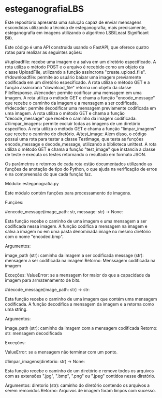 # esteganografiaLBS
Este repositório apresenta uma solução capaz de enviar mensagens escondidas utilizando a técnica de esteganografia,  mais precisamente, esteganografia em imagens utilizando o algoritmo LSB(Least Significant Bit).

Este código é uma API construída usando o FastAPI, que oferece quatro rotas para realizar as seguintes ações:

#/uploadfile: recebe uma imagem e a salva em um diretório especificado. A rota utiliza o método POST e o arquivo é recebido como um objeto da classe UploadFile, utilizando a função assíncrona "create_upload_file".
#/downloadfile: permite ao usuário baixar uma imagem previamente codificada em um diretório especificado. A rota utiliza o método GET e a função assíncrona "download_file" retorna um objeto da classe FileResponse.
#/encoder: permite codificar uma mensagem em uma imagem. A rota utiliza o método GET e chama a função "encode_message" que recebe o caminho da imagem e a mensagem a ser codificada.
#/decoder: permite decodificar uma mensagem previamente codificada em uma imagem. A rota utiliza o método GET e chama a função "decode_message" que recebe o caminho da imagem codificada.
#/limpar_imagens: permite excluir todas as imagens de um diretório específico. A rota utiliza o método GET e chama a função "limpar_imagens" que recebe o caminho do diretório.
#/test_image:
Além disso, o código possui uma rota para testar a classe TestImage, que testa as funções encode_message e decode_message, utilizando a biblioteca unittest. A rota utiliza o método GET e chama a função "test_image" que instancia a classe de teste e executa os testes retornando o resultado em formato JSON.

Os parâmetros e retornos de cada rota estão documentados utilizando as funções de anotação de tipo do Python, o que ajuda na verificação de erros e na compreensão do que cada função faz.

Módulo: esteganografia.py

Este módulo contém funções para processamento de imagens.

Funções:

#encode_message(image_path: str, message: str) -> None:

Esta função recebe o caminho de uma imagem e uma mensagem a ser codificada nessa imagem. A função codifica a mensagem na imagem e salva a imagem no em uma pasta denominada image no mesmo diretório com o nome "encoded.bmp".

Argumentos:

image_path (str): caminho da imagem a ser codificada
message (str): mensagem a ser codificada na imagem
Retorno:
Menssagem codificada na imagem

Exceções:
ValueError: se a mensagem for maior do que a capacidade da imagem para armazenamento de bits.

#decode_message(image_path: str) -> str:

Esta função recebe o caminho de uma imagem que contém uma mensagem codificada. A função decodifica a mensagem da imagem e a retorna como uma string.

Argumentos:

image_path (str): caminho da imagem com a mensagem codificada
Retorno:
str: mensagem decodificada

Exceções:

ValueError: se a mensagem não terminar com um ponto.

#limpar_imagens(diretorio: str) -> None:

Esta função recebe o caminho de um diretório e remove todos os arquivos com as extensões ".jpg", ".bmp", ".png" ou ".jpeg" contidos nesse diretório.

Argumentos:
diretorio (str): caminho do diretório contendo os arquivos a serem removidos
Retorno:
Arquivos de imagem foram limpos com sucesso.
